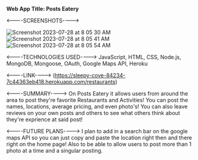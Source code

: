 **Web App Title: Posts Eatery**

<----SCREENSHOTS---->

![Screenshot 2023-07-28 at 8 05 30 AM](https://github.com/SKILLETTON2K/Unit2Project/assets/128420431/37e2846b-e6e7-4ec0-914e-2a8563f3133b)
![Screenshot 2023-07-28 at 8 05 41 AM](https://github.com/SKILLETTON2K/Unit2Project/assets/128420431/941c2405-5b8d-4b71-b4a2-c4c775a34f88)
![Screenshot 2023-07-28 at 8 05 54 AM](https://github.com/SKILLETTON2K/Unit2Project/assets/128420431/58b42a34-93ba-4cbd-b6c8-02e4c90023d9)



<----TECHNOLOGIES USED----> JavaScript, HTML, CSS, Node.js, MongoDB, Mongoose, OAuth, Google Maps API, Heroku

<----LINK----> (https://sleepy-cove-84234-7c44363eb418.herokuapp.com/restaurants)


<----SUMMARY---->
On Posts Eatery it allows users from around the area to post they're favorite Restaurants and Activities! You can post the names, locations, average pricing, and even photo's! 
You can also leave reviews on your own posts and others to see what others think about they're exprience at said post! 

<----FUTURE PLANS----> 
I plan to add in a search bar on the google maps API so you can just copy and paste the location right then and there right on the home page!
Also to be able to allow users to post more than 1 photo at a time and a singular posting.
